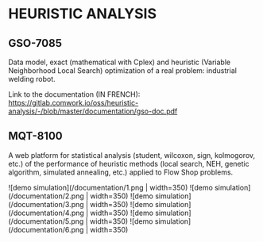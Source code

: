 # HEURISTIC ANALYSIS

## GSO-7085
Data model, exact (mathematical with Cplex) and heuristic (Variable Neighborhood Local Search) optimization of a real problem: industrial welding robot.

Link to the documentation (IN FRENCH): https://gitlab.comwork.io/oss/heuristic-analysis/-/blob/master/documentation/gso-doc.pdf

## MQT-8100
A web platform for statistical analysis (student, wilcoxon, sign, kolmogorov, etc.) of the performance of heuristic methods (local search, NEH, genetic algorithm, simulated annealing, etc.) applied to Flow Shop problems.

![demo simulation](/documentation/1.png | width=350)
![demo simulation](/documentation/2.png | width=350)
![demo simulation](/documentation/3.png | width=350)
![demo simulation](/documentation/4.png | width=350)
![demo simulation](/documentation/5.png | width=350)
![demo simulation](/documentation/6.png | width=350)
